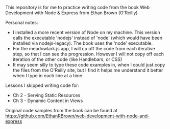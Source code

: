 This repository is for me to practice writing code from the book Web Development with Node & Express from Ethan Brown (O'Reilly)

Personal notes:
* I installed a more recent version of Node on my machine.  This version calls the executable 'nodejs' instead of 'node' (which would have been installed via nodejs-legacy).  The book uses the 'node' executable.
* For the meadowlark.js app, I will cp off the code from each iterative step, so that I can see the progression.  However I will not copy off each iteration of the other code (like Handlebars, or CSS)
* It may seem silly to type these code examples in, when I could just copy the files from the O'Reilly site, but I find it helps me understand it better when I type in each line at a time.

Lessons I skipped writing code for:
* Ch 2 - Serving Static Resources
* Ch 3 - Dynamic Content in Views 

Original code samples from the book can be found at https://github.com/EthanRBrown/web-development-with-node-and-express
